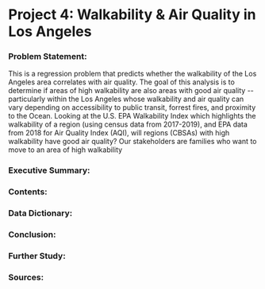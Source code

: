 # Project 4: Walkability & Air Quality in Los Angeles

### Problem Statement:
This is a regression problem that predicts whether the walkability of the Los Angeles area correlates with air quality. The goal of this analysis is to determine if areas of high walkability are also areas with good air quality -- particularly within the Los Angeles whose walkability and air quality can vary depending on accessibility to public transit, forrest fires, and proximity to the Ocean.
Looking at the U.S. EPA Walkability Index which highlights the walkability of a region (using census data from 2017-2019), and EPA data from 2018 for Air Quality Index (AQI), will regions (CBSAs) with high walkability have good air quality?     Our stakeholders are families who want to move to an area of high walkability


### Executive Summary:


### Contents: 


### Data Dictionary:


### Conclusion:



### Further Study:


### Sources:
